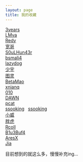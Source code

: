 ```yaml
---
layout: page
title: 我的收藏
---
```


[3years](https://www.3years.cc)<br>
[LMva](https://www.lmva.cc)<br>
[Redy](https://www.uonote.cn)<br>
[宽哥](https://boy.b521.net)<br>
[S0uLHun43r](https://www.catchrabbit.cc)<br>
[bsmali4](https://www.codersec.net)<br>
[lazydog](https://www.lazydog.me)<br>
[少宇](https://www.90xss.cn)<br>
[图灵](https://qmf0c3uk.github.io)<br>
[BetaMao](https://betamao.me)<br>
[xnianq](https://xnianq.cn)<br>
[010](http://010.dropsec.xyz)<br>
[DAWN](http://dawnspace.cn)<br>
[pcat](http://www.cnblogs.com/pcat/)<br>
[ssooking](http://www.cnblogs.com/ssooking/)&nbsp;&nbsp;
[ssooking](http://ssooking.ml)<br>
[小威](https://iewoaix8736.github.io/)<br>
[胖虎](http://www.cnblogs.com/test404)<br>
[RcoIl](http://rcoil.me/)<br>
[B1u3Buf4](http://xiao3c.cn/)<br>
[AresX](https://ares-x.com)<br>
[Jia](https://jiabinghao.github.io/)

目前想到的就这么多，慢慢补充ing...

